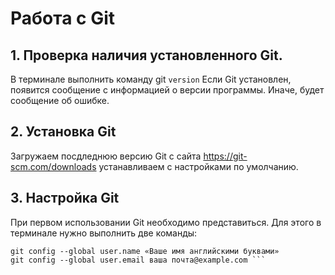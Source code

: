 # Работа с Git

## 1. Проверка наличия установленного Git.
В терминале выполнить команду git `version`
Если Git установлен, появится сообщение с информацией о версии программы.
Иначе, будет сообщение об ошибке.

## 2. Установка Git
Загружаем посдледнюю версию Git c сайта https://git-scm.com/downloads устанавливаем с настройками по умолчанию.

## 3. Настройка Git
При первом использовании Git необходимо представиться. Для этого в терминале нужно выполнить две команды: 
```
git config --global user.name «Ваше имя английскими буквами» 
git config --global user.email ваша почта@example.com ```
